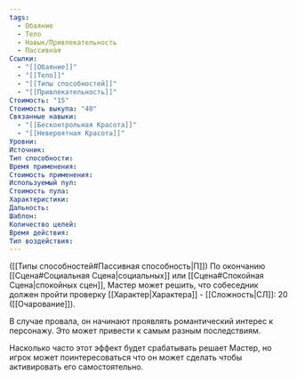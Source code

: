 ```yaml
---
tags:
  - Обаяние
  - Тело
  - Навык/Привлекательность
  - Пассивная
Ссылки:
  - "[[Обаяние]]"
  - "[[Тело]]"
  - "[[Типы способностей]]"
  - "[[Привлекательность]]"
Стоимость: "15"
Стоимость выкупа: "40"
Связанные навыки:
  - "[[Бесконтрольная Красота]]"
  - "[[Невероятная Красота]]"
Уровни:
Источник:
Тип способности:
Время применения:
Стоимость применения:
Используемый пул:
Стоимость пула:
Характеристики:
Дальность:
Шаблон:
Количество целей:
Время действия:
Тип воздействия:
---
```

([[Типы способностей#Пассивная способность|П]]) По окончанию [[Сцена#Социальная Сцена|социальных]] или [[Сцена#Спокойная Сцена|спокойных сцен]], Мастер может решить, что собеседник должен пройти проверку [[Характер|Характера]] - [[Сложность|СЛ]]: 20 ([[Очарование]]).

В случае провала, он начинают проявлять романтический интерес к персонажу. Это может привести к самым разным последствиям. 

Насколько часто этот эффект будет срабатывать решает Мастер, но игрок может поинтересоваться что он может сделать чтобы активировать его самостоятельно. 